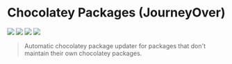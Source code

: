 # Chocolatey Packages (JourneyOver)

[![](https://img.shields.io/appveyor/ci/JourneyOver/chocolatey-packages/master.svg?style=flat-square)](https://ci.appveyor.com/project/JourneyOver/chocolatey-packages/branch/master)
[![](https://img.shields.io/badge/gist-update%20status-blue.svg?style=flat-square)](https://gist.github.com/JourneyOver/508bb89c4cc35b67842940c60310532b)
[![](https://img.shields.io/badge/gist-force--tests-red.svg?style=flat-square)](https://gist.github.com/JourneyOver/13f08beca5db513521762b5c4ce53d58)
[![](https://img.shields.io/badge/chocolatey-JourneyOver-884b2e.svg?style=flat-square)](https://chocolatey.org/profiles/JourneyOver)

> Automatic chocolatey package updater for packages that don't maintain their own chocolatey packages.
